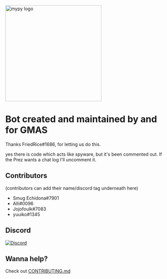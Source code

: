 <img src="https://i.imgur.com/n5Gbtz4.png" alt="mypy logo" width="300px"/>

Bot created and maintained by and for GMAS
===================================
Thanks FriedRice#1686, for letting us do this.

yes there is code which acts like spyware, but it's been commented out. If the Prez wants a chat log I'll uncomment it.


Contributors
------------
(contributors can add their name/discord tag underneath here)

- Smug Echidona#7901
- Alli#0096
- Jojofoulk#7083
- yuuiko#1345

Discord
-------
[![Discord](https://img.shields.io/discord/463752820026376202.svg?label=&logo=discord&logoColor=ffffff&color=7389D8&labelColor=6A7EC2)](https://discord.gg/bVUXJYg)


Wanna help?
-----------
Check out [CONTRIBUTING.md](CONTRIBUTING.md)


